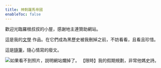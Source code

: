 ```yaml
---
title: 神剩羅馬帝國
enableToc: false
---
```


歡迎光臨羅根叔叔的小屋，感謝地主連贊助網站。

這是我的[文學](https://logan-of-suburbia.github.io/quartz/tags/%E6%96%87%E5%AD%B8/) 作品。在它們成為黑歷史被我刪掉之前，不妨看看，且看且珍惜。

這是[隨筆](https://logan-of-suburbia.github.io/quartz/tags/%E9%9A%A8%E7%AD%86/)，隨心情寫的廢文。

![如果看不到照片，説明網站爛掉了。](https://imgur.com/a/Fim9jN5)
【限時】我的假期規劃，非常他媽史詩。

